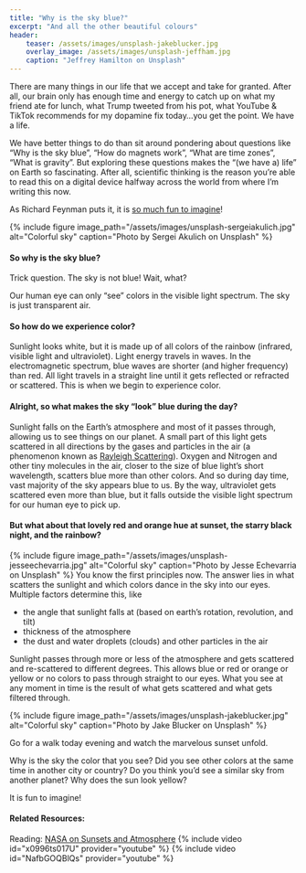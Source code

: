 ```yaml
---
title: "Why is the sky blue?"
excerpt: "And all the other beautiful colours"
header:
    teaser: /assets/images/unsplash-jakeblucker.jpg
    overlay_image: /assets/images/unsplash-jeffham.jpg
    caption: "Jeffrey Hamilton on Unsplash"
---
```

There are many things in our life that we accept and take for granted. After all, our brain only has enough time and energy to catch up on what my friend ate for lunch, what Trump tweeted from his pot, what YouTube & TikTok recommends for my dopamine fix today…you get the point. We have a life.

We have better things to do than sit around pondering about questions like “Why is the sky blue”, “How do magnets work”, “What are time zones”, “What is gravity”. But exploring these questions makes the “(we have a) life” on Earth so fascinating. After all, scientific thinking is the reason you’re able to read this on a digital device halfway across the world from where I’m writing this now.

As Richard Feynman puts it, it is [so much fun to imagine](https://www.youtube.com/playlist?list=PL2D30B1DEFFDA0310)!

{% include figure image_path="/assets/images/unsplash-sergeiakulich.jpg" alt="Colorful sky" caption="Photo by Sergei Akulich on Unsplash" %}

#### So why is the sky blue?
Trick question. The sky is not blue! Wait, what?

Our human eye can only “see” colors in the visible light spectrum. The sky is just transparent air.

#### So how do we experience color?
Sunlight looks white, but it is made up of all colors of the rainbow (infrared, visible light and ultraviolet). Light energy travels in waves. In the electromagnetic spectrum, blue waves are shorter (and higher frequency) than red. All light travels in a straight line until it gets reflected or refracted or scattered. This is when we begin to experience color.

#### Alright, so what makes the sky “look” blue during the day?
Sunlight falls on the Earth’s atmosphere and most of it passes through, allowing us to see things on our planet. A small part of this light gets scattered in all directions by the gases and particles in the air (a phenomenon known as [Rayleigh Scattering](https://www.britannica.com/science/Rayleigh-scattering)). Oxygen and Nitrogen and other tiny molecules in the air, closer to the size of blue light’s short wavelength, scatters blue more than other colors. And so during day time, vast majority of the sky appears blue to us. By the way, ultraviolet gets scattered even more than blue, but it falls outside the visible light spectrum for our human eye to pick up.

#### But what about that lovely red and orange hue at sunset, the starry black night, and the rainbow?
{% include figure image_path="/assets/images/unsplash-jesseechevarria.jpg" alt="Colorful sky" caption="Photo by Jesse Echevarria on Unsplash" %}
You know the first principles now. The answer lies in what scatters the sunlight and which colors dance in the sky into our eyes.
Multiple factors determine this, like
- the angle that sunlight falls at (based on earth’s rotation, revolution, and tilt)
- thickness of the atmosphere
- the dust and water droplets (clouds) and other particles in the air

Sunlight passes through more or less of the atmosphere and gets scattered and re-scattered to different degrees. This allows blue or red or orange or yellow or no colors to pass through straight to our eyes. What you see at any moment in time is the result of what gets scattered and what gets filtered through.

{% include figure image_path="/assets/images/unsplash-jakeblucker.jpg" alt="Colorful sky" caption="Photo by Jake Blucker on Unsplash" %}

Go for a walk today evening and watch the marvelous sunset unfold.

Why is the sky the color that you see? Did you see other colors at the same time in another city or country? Do you think you’d see a similar sky from another planet? Why does the sun look yellow?

It is fun to imagine!

#### Related Resources:
Reading: [NASA on Sunsets and Atmosphere](https://nasaeclips.arc.nasa.gov/video/ourworld/our-world-sunsets-and-atmosphere)
{% include video id="x0996ts017U" provider="youtube" %}
{% include video id="NafbGOQBlQs" provider="youtube" %}
